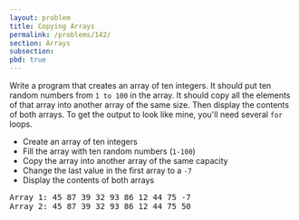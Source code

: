 ```yaml
---
layout: problem
title: Copying Arrays
permalink: /problems/142/
section: Arrays
subsection:
pbd: true
---
```

Write a program that creates an array of ten integers. 
It should put ten random numbers from `1 to 100` in the array. 
It should copy all the elements of that array into another array of the same size. 
Then display the contents of both arrays. 
To get the output to look like mine, you'll need several `for` loops.

- Create an array of ten integers
- Fill the array with ten random numbers (`1-100`)
- Copy the array into another array of the same capacity
- Change the last value in the first array to a `-7`
- Display the contents of both arrays

<pre class="terminal">
Array 1: 45 87 39 32 93 86 12 44 75 -7
Array 2: 45 87 39 32 93 86 12 44 75 50
</pre>